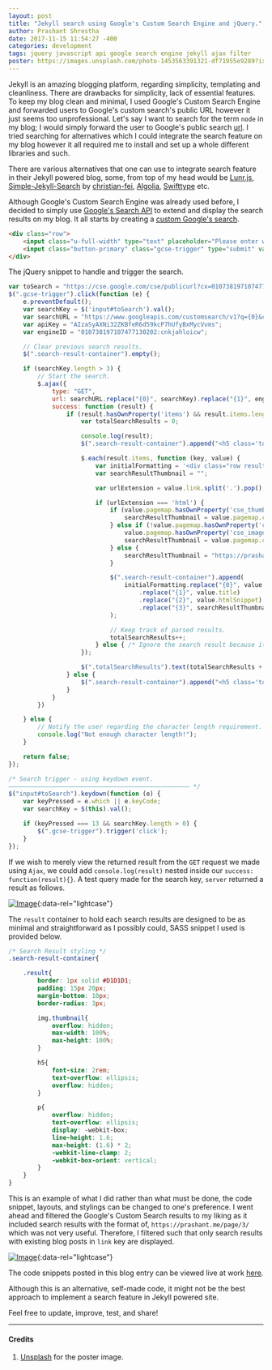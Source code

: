 ```yaml
---
layout: post
title: "Jekyll search using Google's Custom Search Engine and jQuery."
author: Prashant Shrestha 
date: 2017-11-15 11:54:27 -400 
categories: development
tags: jquery javascript api google search engine jekyll ajax filter
poster: https://images.unsplash.com/photo-1453563391321-df71955e9289?ixlib=rb-0.3.5&ixid=eyJhcHBfaWQiOjEyMDd9&s=92ca1d9f6cc83f9be89e6b19116fa77c&auto=format&fit=crop&w=1650&q=80
---
```


Jekyll is an amazing blogging platform, regarding simplicity, templating and cleanliness. There are drawbacks for simplicity, lack of essential features. To keep my blog clean and minimal, I used Google's Custom Search Engine and forwarded users to Google's custom search's public URL however it just seems too unprofessional. Let's say I want to search for the term `node` in my blog; I would simply forward the user to Google's public search [url](https://cse.google.com/cse/publicurl?cx=010738197107477130202:cnkjahloicw&q=node). I tried searching for alternatives which I could integrate the search feature on my blog however it all required me to install and set up a whole different libraries and such.

There are various alternatives that one can use to integrate search feature in their Jekyll powered blog, some, from top of my head would be [Lunr.js](https://learn.cloudcannon.com/jekyll/jekyll-search-using-lunr-js/), [Simple-Jekyll-Search](https://github.com/christian-fei/Simple-Jekyll-Search) by [christian-fei](https://github.com/christian-fei), [Algolia](https://www.algolia.com/), [Swifttype](https://swiftype.com/) etc.
<!--excerpt-->
Although Google's Custom Search Engine was already used before, I decided to simply use [Google's Search API](https://developers.google.com/custom-search/json-api/v1/using_rest) to extend and display the search results on my blog. It all starts by creating a [custom Google's search](https://cse.google.com/create/new).



```html
<div class="row">
    <input class="u-full-width" type="text" placeholder="Please enter what you wish to search here." id="toSearch">
    <input class="button-primary" class="gcse-trigger" type="submit" value="Search">
</div>
```

The jQuery snippet to handle and trigger the search.

```javascript
var toSearch = "https://cse.google.com/cse/publicurl?cx=010738197107477130202:cnkjahloicw&q=";
$(".gcse-trigger").click(function (e) {
    e.preventDefault();
    var searchKey = $('input#toSearch').val();
    var searchURL = "https://www.googleapis.com/customsearch/v1?q={0}&cx={1}&key={2}"
    var apiKey = "AIzaSyAXNi32ZKBfeR6d59kcP7hUfyBxMycVvms";
    var engineID = "010738197107477130202:cnkjahloicw";

    // Clear previous search results.
    $(".search-result-container").empty();

    if (searchKey.length > 3) {
        // Start the search.
        $.ajax({
            type: "GET",
            url: searchURL.replace("{0}", searchKey).replace("{1}", engineID).replace("{2}", apiKey),
            success: function (result) {
                if (result.hasOwnProperty('items') && result.items.length > 0) {
                    var totalSearchResults = 0;

                    console.log(result);
                    $(".search-result-container").append("<h5 class='totalSearchResults'></h5>");

                    $.each(result.items, function (key, value) {
                        var initialFormatting = '<div class="row result"><div class="three columns"><img class="thumbnail" src="{3}"></div><div class="nine columns"><h5><a target="_blank" href="{0}">{1}</a></h5><p>{2}</p></div></div>';
                        var searchResultThumbnail = "";

                        var urlExtension = value.link.split('.').pop();

                        if (urlExtension === 'html') {
                            if (value.pagemap.hasOwnProperty('cse_thumbnail')) {
                                searchResultThumbnail = value.pagemap.cse_thumbnail[0].src;
                            } else if (!value.pagemap.hasOwnProperty('cse_thumbnail') &&
                                value.pagemap.hasOwnProperty('cse_image')) {
                                searchResultThumbnail = value.pagemap.cse_image[0].src;
                            } else {
                                searchResultThumbnail = "https://prashant.me/assets/images/image.png";
                            }

                            $(".search-result-container").append(
                                initialFormatting.replace("{0}", value.link)
                                    .replace("{1}", value.title)
                                    .replace("{2}", value.htmlSnippet)
                                    .replace("{3}", searchResultThumbnail)
                            );

                            // Keep track of parsed results.
                            totalSearchResults++;
                        } else { /* Ignore the search result because it contains pagemarks instead of actual search. */ }
                    });

                    $(".totalSearchResults").text(totalSearchResults + " results found for '" + searchKey + "' via. Google Search.");
                } else {
                    $(".search-result-container").append("<h5 class='totalSearchResults'>0 results found for '" + searchKey + "' via. Google Search.</h5>");
                }
            }
        })

    } else {
        // Notify the user regarding the character length requirement.
        console.log("Not enough character length!");
    }

    return false;
});

/* Search trigger - using keydown event.
–––––––––––––––––––––––––––––––––––––––––––––––––– */
$("input#toSearch").keydown(function (e) {
    var keyPressed = e.which || e.keyCode;
    var searchKey = $(this).val();

    if (keyPressed === 13 && searchKey.length > 0) {
        $(".gcse-trigger").trigger('click');
    }
});
```

If we wish to merely view the returned result from the `GET` request we made using `Ajax`, we could add `console.log(result)` nested inside our `success: function(result){}`. A test query made for the search key, `server` returned a result as follows.

[![Image](https://i.imgur.com/I8cyZM0.png)](https://i.imgur.com/I8cyZM0.png "console.log(result);"){:data-rel="lightcase"}

The `result` container to hold each search results are designed to be as minimal and straightforward as I possibly could, SASS snippet I used is provided below.

```scss
/* Search Result styling */
.search-result-container{

    .result{
        border: 1px solid #D1D1D1;
        padding: 15px 20px;
        margin-bottom: 10px;
        border-radius: 3px;

        img.thumbnail{
            overflow: hidden;
            max-width: 100%;
            max-height: 100%;
        }

        h5{
            font-size: 2rem;
            text-overflow: ellipsis;
            overflow: hidden;
        }

        p{
            overflow: hidden;
            text-overflow: ellipsis;
            display: -webkit-box;
            line-height: 1.6;
            max-height: (1.6) * 2;
            -webkit-line-clamp: 2;
            -webkit-box-orient: vertical;
        }
    }
}
```

This is an example of what I did rather than what must be done, the code snippet, layouts, and stylings can be changed to one's preference. I went ahead and filtered the Google's Custom Search results to my liking as it included search results with the format of, `https://prashant.me/page/3/` which was not very useful. Therefore, I filtered such that only search results with existing blog posts in `link` key are displayed.

[![Image](https://i.imgur.com/tJu4Gqh.png)](https://i.imgur.com/tJu4Gqh.png "console.log(result);"){:data-rel="lightcase"}

The code snippets posted in this blog entry can be viewed live at work [here](https://prashant.me/search/).

Although this is an alternative, self-made code, it might not be the best approach to implement a search feature in Jekyll powered site.

Feel free to update, improve, test, and share!

---

#### Credits
1. [Unsplash](https://unsplash.com/photos/kSLNVacFehs) for the poster image.